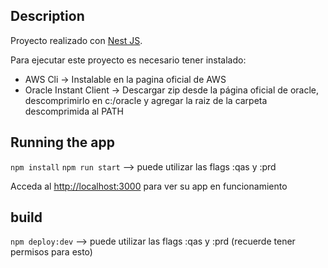 ## Description

Proyecto realizado con [Nest JS](https://github.com/nestjs/nest).

Para ejecutar este proyecto es necesario tener instalado:

- AWS Cli -> Instalable en la pagina oficial de AWS
- Oracle Instant Client -> Descargar zip desde la página oficial de oracle, descomprimirlo en c:/oracle y agregar la raiz de la carpeta descomprimida al PATH

## Running the app

`npm install`
`npm run start` --> puede utilizar las flags :qas y :prd

Acceda al [http://localhost:3000](http://localhost:3000) para ver su app en funcionamiento
## build

`npm deploy:dev` --> puede utilizar las flags :qas y :prd (recuerde tener permisos para esto)
